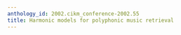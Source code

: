 ```yaml
---
anthology_id: 2002.cikm_conference-2002.55
title: Harmonic models for polyphonic music retrieval
---
```

